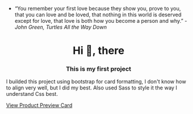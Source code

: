 - “You remember your first love because they show you, prove to you, that you can love and be loved, that nothing in this world is deserved except for love, that love is both how you become a person and why.”
*-John Green, Turtles All the Way Down*

<h1 align="center">Hi 🐶, there</h1>
<h3 align="center">This is my first project</h3>
<p class="text-center">I builded this project using bootstrap for card formatting, I don't know how to align very well, but I did my best. Also used Sass to style it the way I understand Css best.</p>
<p><a href="https://arturo9314.github.io/01-Product-Card/">View Product Preview Card<a/></p>
